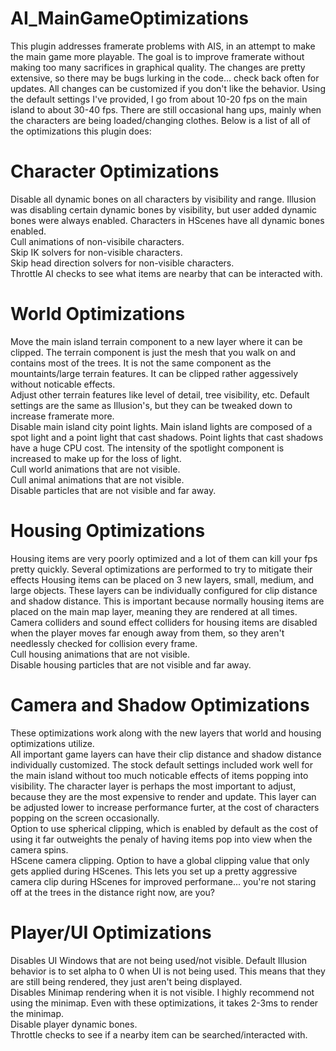 # AI_MainGameOptimizations
This plugin addresses framerate problems with AIS, in an attempt to make the main game more playable.  The goal is to improve framerate without making too many sacrifices in graphical quality.  The changes are pretty extensive, so there may be bugs lurking in the code... check back often for updates.  All changes can be customized if you don't like the behavior.  Using the default settings I've provided, I go from about 10-20 fps on the main island to about 30-40 fps.  There are still occasional hang ups, mainly when the characters are being loaded/changing clothes.  Below is a list of all of the optimizations this plugin does:

# Character Optimizations
Disable all dynamic bones on all characters by visibility and range.  Illusion was disabling certain dynamic bones by visibility, but user added dynamic bones were always enabled.  Characters in HScenes have all dynamic bones enabled.<br>
Cull animations of non-visibile characters.<br>
Skip IK solvers for non-visible characters.<br>
Skip head direction solvers for non-visible characters.<br>
Throttle AI checks to see what items are nearby that can be interacted with.<br>

# World Optimizations
Move the main island terrain component to a new layer where it can be clipped.  The terrain component is just the mesh that you walk on and contains most of the trees.  It is not the same component as the mountaints/large terrain features.  It can be clipped rather aggessively without noticable effects.<br>
Adjust other terrain features like level of detail, tree visibility, etc.  Default settings are the same as Illusion's, but they can be tweaked down to increase framerate more.<br>
Disable main island city point lights.  Main island lights are composed of a spot light and a point light that cast shadows.  Point lights that cast shadows have a huge CPU cost.  The intensity of the spotlight component is increased to make up for the loss of light.<br>
Cull world animations that are not visible.<br>
Cull animal animations that are not visible.<br>
Disable particles that are not visible and far away.<br>

# Housing Optimizations
Housing items are very poorly optimized and a lot of them can kill your fps pretty quickly.  Several optimizations are performed to try to mitigate their effects
Housing items can be placed on 3 new layers, small, medium, and large objects.  These layers can be individually configured for clip distance and shadow distance.  This is important because normally housing items are placed on the main map layer, meaning they are rendered at all times.<br>
Camera colliders and sound effect colliders for housing items are disabled when the player moves far enough away from them, so they aren't needlessly checked for collision every frame.<br>
Cull housing animations that are not visible.<br>
Disable housing particles that are not visible and far away.<br>

# Camera and Shadow Optimizations
These optimizations work along with the new layers that world and housing optimizations utilize.<br>
All important game layers can have their clip distance and shadow distance individually customized.  The stock default settings included work well for the main island without too much noticable effects of items popping into visibility.  The character layer is perhaps the most important to adjust, because they are the most expensive to render and update.  This layer can be adjusted lower to increase performance furter, at the cost of characters popping on the screen occasionally.<br>
Option to use spherical clipping, which is enabled by default as the cost of using it far outweights the penaly of having items pop into view when the camera spins.<br>
HScene camera clipping.  Option to have a global clipping value that only gets applied during HScenes.  This lets you set up a pretty aggressive camera clip during HScenes for improved performane... you're not staring off at the trees in the distance right now, are you?<br>

# Player/UI Optimizations
Disables UI Windows that are not being used/not visible.  Default Illusion behavior is to set alpha to 0 when UI is not being used.  This means that they are still being rendered, they just aren't being displayed.<br>
Disables Minimap rendering when it is not visible.  I highly recommend not using the minimap.  Even with these optimizations, it takes 2-3ms to render the minimap.<br>
Disable player dynamic bones.<br>
Throttle checks to see if a nearby item can be searched/interacted with.<br>

